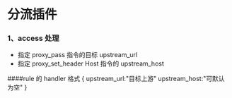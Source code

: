 # 分流插件

### 1、access 处理
- 指定 proxy_pass 指令的目标 upstream\_url
- 指定 proxy\_set_header Host 指令的 upstream\_host

####rule 的 handler 格式
    {
    	upstream_url:"目标上游"
    	upstream_host:"可默认为空"
    }

